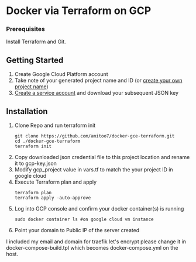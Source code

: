 # Docker via Terraform on GCP

### Prerequisites

Install Terraform and Git.

## Getting Started

1. Create Google Cloud Platform account
2. Take note of your generated project name and ID (or [create your own project name](https://console.cloud.google.com/cloud-resource-manager?_ga=2.152268665.-1101307456.1571267735))
3. [Create a service account](https://cloud.google.com/video-intelligence/docs/common/auth#creating_a_service_account_in_the) and download your subsequent JSON key

## Installation

1. Clone Repo and run terraform init
   ```
   git clone https://github.com/amitoo7/docker-gce-terraform.git
   cd ./docker-gce-terraform
   terraform init
   ```
2. Copy downloaded json credential file to this project location and rename it to gcp-key.json
3. Modify gcp_project value in vars.tf to match the your project ID in google cloud
4. Execute Terraform plan and apply
   ```
   terraform plan
   terraform apply -auto-approve
   ```
5. Log into GCP console and confirm your docker container(s) is running
   ```
   sudo docker container ls #on google cloud vm instance
   ```
6. Point your domain to Public IP of the server created

I included my email and domain for traefik let's encrypt please change it in docker-compose-build.tpl which becomes docker-compose.yml on the host.
